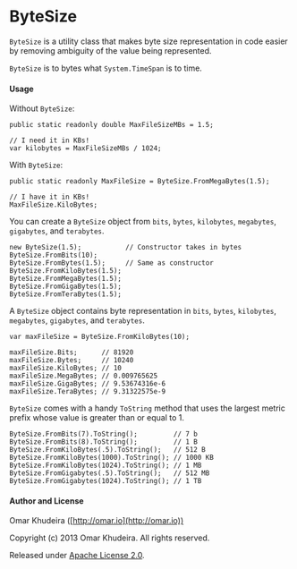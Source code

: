 # ByteSize 

`ByteSize` is a utility class that makes byte size representation in code easier by removing ambiguity of the value being represented.

`ByteSize` is to bytes what `System.TimeSpan` is to time.

#### Usage 

Without `ByteSize`:

```
public static readonly double MaxFileSizeMBs = 1.5;

// I need it in KBs!
var kilobytes = MaxFileSizeMBs / 1024;
```

With `ByteSize`:

```
public static readonly MaxFileSize = ByteSize.FromMegaBytes(1.5);

// I have it in KBs!
MaxFileSize.KiloBytes;
```

You can create a `ByteSize` object from `bits`, `bytes`, `kilobytes`, `megabytes`, `gigabytes`, and `terabytes`.

```
new ByteSize(1.5);           // Constructor takes in bytes
ByteSize.FromBits(10);
ByteSize.FromBytes(1.5);     // Same as constructor
ByteSize.FromKiloBytes(1.5);
ByteSize.FromMegaBytes(1.5);
ByteSize.FromGigaBytes(1.5);
ByteSize.FromTeraBytes(1.5);
```

A `ByteSize` object contains byte representation in `bits`, `bytes`, `kilobytes`, `megabytes`, `gigabytes`, and `terabytes`.

```
var maxFileSize = ByteSize.FromKiloBytes(10);

maxFileSize.Bits;      // 81920
maxFileSize.Bytes;     // 10240
maxFileSize.KiloBytes; // 10
maxFileSize.MegaBytes; // 0.009765625
maxFileSize.GigaBytes; // 9.53674316e-6
maxFileSize.TeraBytes; // 9.31322575e-9
```

`ByteSize` comes with a handy `ToString` method that uses the largest metric prefix whose value is greater than or equal to 1.

```
ByteSize.FromBits(7).ToString();         // 7 b
ByteSize.FromBits(8).ToString();         // 1 B
ByteSize.FromKiloBytes(.5).ToString();   // 512 B
ByteSize.FromKiloBytes(1000).ToString(); // 1000 KB
ByteSize.FromKiloBytes(1024).ToString(); // 1 MB
ByteSize.FromGigabytes(.5).ToString();   // 512 MB
ByteSize.FromGigabytes(1024).ToString(); // 1 TB
```

#### Author and License

Omar Khudeira ([http://omar.io](http://omar.io))

Copyright (c) 2013 Omar Khudeira. All rights reserved.

Released under [Apache License 2.0](http://www.apache.org/licenses/LICENSE-2.0).

